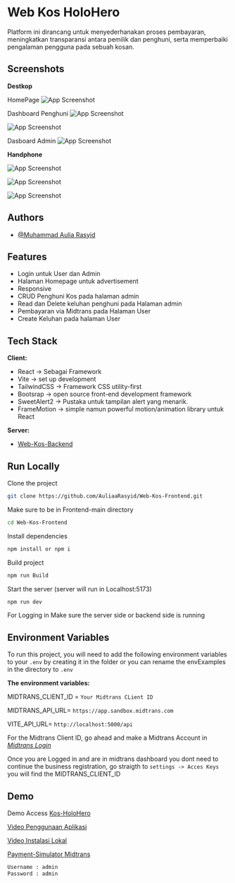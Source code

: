 
# Web Kos HoloHero

Platform ini dirancang untuk menyederhanakan proses pembayaran, meningkatkan transparansi antara pemilik dan penghuni, serta memperbaiki pengalaman pengguna pada sebuah kosan.


## Screenshots
**Destkop**

HomePage
![App Screenshot](https://i.imgur.com/6KO5WUP.jpeg)

Dashboard Penghuni
![App Screenshot](https://i.imgur.com/vAqUTOX.png)

![App Screenshot](https://i.imgur.com/Sxw4wiF.png)

Dasboard Admin
![App Screenshot](https://i.imgur.com/UT4xhTH.png)

**Handphone**

![App Screenshot](https://i.imgur.com/I5QzExs.png)

![App Screenshot](https://i.imgur.com/FtPdEr8.png)

![App Screenshot](https://i.imgur.com/JK6c90s.png)







## Authors

- [@Muhammad Aulia Rasyid](https://github.com/AuliaaRasyid)


## Features

- Login untuk User dan Admin
- Halaman Homepage untuk advertisement
- Responsive
- CRUD Penghuni Kos pada halaman admin
- Read dan Delete keluhan penghuni pada Halaman admin
- Pembayaran via Midtrans pada Halaman User
- Create Keluhan pada halaman User



## Tech Stack

**Client:** 
- React -> Sebagai Framework
- Vite -> set up development
- TailwindCSS -> Framework CSS utility-first
- Bootsrap -> open source front-end development framework
- SweetAlert2 -> Pustaka untuk tampilan alert yang menarik.
- FrameMotion -> simple namun powerful motion/animation library untuk React

**Server:**
- [Web-Kos-Backend](https://github.com/AuliaaRasyid/web-kos-backend)

## Run Locally

Clone the project

```bash
git clone https://github.com/AuliaaRasyid/Web-Kos-Frontend.git
```

Make sure to be in Frontend-main directory

```bash
cd Web-Kos-Frontend
```

Install dependencies

```bash
npm install or npm i
```
Build project

```bash
npm run Build
```

Start the server (server will run in Localhost:5173)

```bash
npm run dev
```

For Logging in Make sure the server side or backend side is running


## Environment Variables

To run this project, you will need to add the following environment variables to your `.env` by creating it in the folder or you can rename the envExamples in the directory to `.env`


**The environment variables:**

MIDTRANS_CLIENT_ID = `Your Midtrans CLient ID`

MIDTRANS_API_URL= `https://app.sandbox.midtrans.com`

VITE_API_URL= `http://localhost:5000/api`


For the Midtrans Client ID, go ahead and make a Midtrans Account in *[Midtrans Login](https://dashboard.midtrans.com/login)*

Once you are Logged in and are in midtrans dashboard you dont need to continue the business registration, go straigth to 
`settings -> Acces Keys`
you will find the MIDTRANS_CLIENT_ID


## Demo

Demo Access
[Kos-HoloHero](https://web-kosann.vercel.app)

[Video Penggunaan Aplikasi](https://youtu.be/E_Vi-QEjWfA)

[Video Instalasi Lokal](https://youtu.be/EJt9GbN4i9o)

[Payment-Simulator Midtrans](https://simulator.sandbox.midtrans.com)

```bash
Username : admin
Password : admin
```
